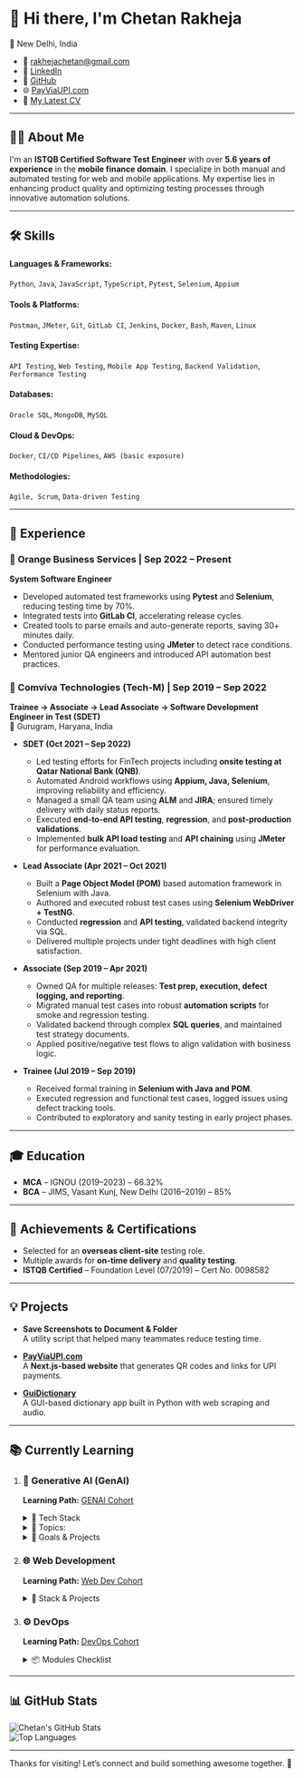 # 👋 Hi there, I'm Chetan Rakheja

📍 New Delhi, India  
- 📧 [rakhejachetan@gmail.com](mailto:rakhejachetan@gmail.com)  
- 🔗 [LinkedIn](https://www.linkedin.com/in/chetanrakheja/)  
- 🐙 [GitHub](https://github.com/chetanrakheja)  
- 🌐 [PayViaUPI.com](https://payviaupi.com/)  
- 📑 [My Latest CV](https://chetanrakheja.com/cv)

---

## 👨‍💻 About Me

I'm an **ISTQB Certified Software Test Engineer** with over **5.6 years of experience** in the **mobile finance domain**. I specialize in both manual and automated testing for web and mobile applications. My expertise lies in enhancing product quality and optimizing testing processes through innovative automation solutions.

---

## 🛠️ Skills

#### Languages & Frameworks:
`Python`, `Java`, `JavaScript`, `TypeScript`, `Pytest`, `Selenium`, `Appium`

#### Tools & Platforms:
`Postman`, `JMeter`, `Git`, `GitLab CI`, `Jenkins`, `Docker`, `Bash`, `Maven`, `Linux`

#### Testing Expertise: 
`API Testing`, `Web Testing`, `Mobile App Testing`, `Backend Validation`, `Performance Testing`

#### Databases:
`Oracle SQL`, `MongoDB`, `MySQL`

#### Cloud & DevOps: 
`Docker`, `CI/CD Pipelines`, `AWS (basic exposure)`

#### Methodologies:  
`Agile, Scrum`, `Data-driven Testing`

---

## 💼 Experience

### 🔶 Orange Business Services | Sep 2022 – Present
**System Software Engineer**

- Developed automated test frameworks using **Pytest** and **Selenium**, reducing testing time by 70%.
- Integrated tests into **GitLab CI**, accelerating release cycles.
- Created tools to parse emails and auto-generate reports, saving 30+ minutes daily.
- Conducted performance testing using **JMeter** to detect race conditions.
- Mentored junior QA engineers and introduced API automation best practices.



### 🔷 Comviva Technologies (Tech-M) | Sep 2019 – Sep 2022  
**Trainee → Associate → Lead Associate → Software Development Engineer in Test (SDET)**  
📍 Gurugram, Haryana, India

- **SDET (Oct 2021 – Sep 2022)**  
  - Led testing efforts for FinTech projects including **onsite testing at Qatar National Bank (QNB)**.
  - Automated Android workflows using **Appium, Java, Selenium**, improving reliability and efficiency.
  - Managed a small QA team using **ALM** and **JIRA**; ensured timely delivery with daily status reports.
  - Executed **end-to-end API testing**, **regression**, and **post-production validations**.
  - Implemented **bulk API load testing** and **API chaining** using **JMeter** for performance evaluation.

- **Lead Associate (Apr 2021 – Oct 2021)**  
  - Built a **Page Object Model (POM)** based automation framework in Selenium with Java.
  - Authored and executed robust test cases using **Selenium WebDriver + TestNG**.
  - Conducted **regression** and **API testing**, validated backend integrity via SQL.
  - Delivered multiple projects under tight deadlines with high client satisfaction.

- **Associate (Sep 2019 – Apr 2021)**  
  - Owned QA for multiple releases: **Test prep, execution, defect logging, and reporting**.
  - Migrated manual test cases into robust **automation scripts** for smoke and regression testing.
  - Validated backend through complex **SQL queries**, and maintained test strategy documents.
  - Applied positive/negative test flows to align validation with business logic.

- **Trainee (Jul 2019 – Sep 2019)**  
  - Received formal training in **Selenium with Java and POM**.
  - Executed regression and functional test cases, logged issues using defect tracking tools.
  - Contributed to exploratory and sanity testing in early project phases.


---

## 🎓 Education

- **MCA** – IGNOU (2019–2023) – 66.32%  
- **BCA** – JIMS, Vasant Kunj, New Delhi (2016–2019) – 85%

---

## 🏅 Achievements & Certifications

- Selected for an **overseas client-site** testing role.
- Multiple awards for **on-time delivery** and **quality testing**.
- **ISTQB Certified** – Foundation Level (07/2019) – Cert No. 0098582

---

## 💡 Projects

- **Save Screenshots to Document & Folder**  
  A utility script that helped many teammates reduce testing time.

- **[PayViaUPI.com](https://payviaupi.com/)**  
  A **Next.js-based website** that generates QR codes and links for UPI payments.

- **[GuiDictionary](https://github.com/chetanrakheja/GuiDictionary)**  
  A GUI-based dictionary app built in Python with web scraping and audio.

---

## 📚 Currently Learning


1.  ### 🤖 Generative AI (GenAI)
    **Learning Path:** [GENAI Cohort](https://courses.chaicode.com/learn/fast-checkout/227321?priceId=0&code=CHETAN37807&is_affiliate=true&tc=CHETAN37807)

    <details>
    <summary>🧠 Tech Stack</summary>

    - [x] Python
    - [ ] GPT-4, Claude, Gemini, DeepSeek, Llama-3, Gemma
    - [ ] LangChain, LangGraph, Hugging Face Transformers
    - [ ] Qdrant, Pinecone, PG Vector, Neo4j
    - [ ] AWS, Docker, Langsmit, Langfuse
     </details>

    <details>
    <summary>📖 Topics:</summary>
    
    - [ ] LLMs & GenAI Fundamentals
    - [ ] Prompt Engineering & LangChain
    - [ ] Vector Stores & Context-Aware Chat
    - [ ] RAG Applications
    - [ ] Memory-Aware Agents (Neo4j + Qdrant)
    - [ ] Multi-Modal LLMs (Text + Image)
    - [ ] Security Guardrails (PII, Filtering, Bias)
    - [ ] AI Agent Orchestration with LangGraph
    - [ ] Checkpointing, Human-in-the-Loop, Tool Binding
    - [ ] LLM as Judge, Cypher Querying, Fine-Tuning

    </details>

    <details>
    <summary>🎯 Goals & Projects</summary>

    **Projects:**
    - [ ] AI Legal Document Assistant
    - [ ] AI Chart Builder (Postgres)
    - [ ] Resume Roasting Tool
    - [ ] Candidate Search Agent
    - [ ] AI Website Chatbot

    **Goals:**
    - [ ] Build & Deploy AI Apps
    - [ ] Master LangChain & LangGraph
    - [ ] Use Guardrails for AI Safety
    - [ ] Deploy AI on AWS

    </details>


2. ### 🌐 Web Development  
    **Learning Path:** [Web Dev Cohort](https://courses.chaicode.com/learn/fast-checkout/214297?priceId=0&code=CHETAN37807&is_affiliate=true&tc=CHETAN37807)

    <details>
    <summary>🧠 Stack & Projects</summary>

    **Stack:**
    - HTML, CSS, Tailwind CSS  
    - React.js, Next.js, Express.js, Node.js  

    **Projects:**
    - Building responsive apps  
    - Enhancing [PayViaUPI.com](https://payviaupi.com/)

    </details>


3. ### ⚙️ DevOps  
    **Learning Path:** [DevOps Cohort](https://courses.chaicode.com/learn/fast-checkout/227963?priceId=0&code=CHETAN37807&is_affiliate=true&tc=CHETAN37807)

    <details>
    <summary>📦 Modules Checklist</summary>

    - **Linux Foundations**
        - [x] Module 1: Linux Intro & Setup  
        - [x] Module 2: Essential Commands  
        - [ ] Module 3: Networking Basics  
        - [ ] Module 4: Users & Permissions  
        - [ ] Module 5: Process & Logs  
        - [ ] Module 6: Shell Scripting  

    - **Docker & Containers**
        - [ ] Module 7: Containers & Docker  
        - [ ] Module 8: Docker Essentials  
        - [ ] Module 9: Docker Networking  
        - [ ] Module 10: Docker Compose  

    - **CI/CD & Production**
        - [ ] Module 11: GitHub Actions + CI/CD  
        - [ ] Module 12: Monitoring & Post-Prod  

    </details>

---


## 📊 GitHub Stats

![Chetan's GitHub Stats](https://github-readme-stats.vercel.app/api?username=chetanrakheja&show_icons=true&theme=radical)  
![Top Languages](https://github-readme-stats.vercel.app/api/top-langs/?username=chetanrakheja&layout=compact&theme=radical)

---

Thanks for visiting! Let’s connect and build something awesome together. 🚀
